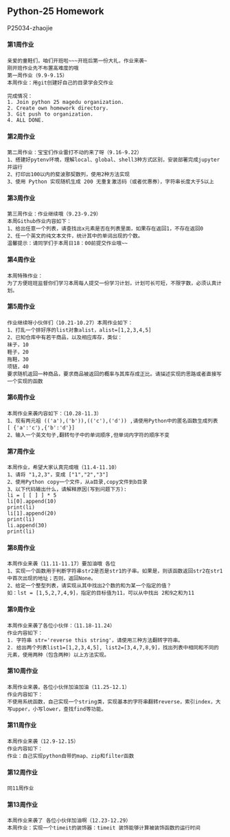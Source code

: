 ## Python-25 Homework

P25034-zhaojie

#### 第1周作业

```
亲爱的童鞋们，咱们开班啦~~~开班后第一份大礼，作业来袭~
刚开班作业先不布置高难度的哦
第一周作业（9.9-9.15）
本周作业：用git创建好自己的目录学会交作业

完成情况：
1. Join python 25 magedu organization.
2. Create own homework directory.
3. Git push to organization.
4. ALL DONE.
```

#### 第2周作业

```
第二周作业：宝宝们作业雷打不动的来了呀（9.16-9.22）
1、搭建好pytenv环境，理解local、global、shell3种方式区别，安装部署完成jupyter并运行
2、打印出100以内的斐波那契数列，使用2种方法实现
3、使用 Python 实现随机生成 200 无重复激活码（或者优惠券），字符串长度大于5以上
```

#### 第3周作业

```
第三周作业：作业继续哦（9.23-9.29）
本周Github作业内容如下：
1、给出任意一个列表，请查找出x元素是否在列表里面，如果存在返回1，不存在返回0
2、任一个英文的纯文本文件，统计其中的单词出现的个数。
温馨提示：请同学们于本周日18：00前提交作业哦~~
```

#### 第4周作业

```
本周特殊作业：
为了方便班班监督你们学习本周每人提交一份学习计划，计划可长可短，不限字数，必须认真计划。
```

#### 第5周作业

```
作业继续呀小伙伴们（10.21-10.27）本周作业如下：
1、打乱一个排好序的list对象alist，alist=[1,2,3,4,5]
2、已知仓库中有若干商品，以及相应库存，类似：
袜子，10
鞋子，20
拖鞋，30
项链，40
要求随机返回一种商品，要求商品被返回的概率与其库存成正比。请描述实现的思路或者直接写一个实现的函数
```

#### 第6周作业

```
本周作业来袭内容如下：（10.28-11.3）
1、现有两元祖 (('a'),('b')),(('c'),('d')) ,请使用Python中的匿名函数生成列表 [ {'a':'c'｝,{'b':'d'}]
2、输入一个英文句子,翻转句子中的单词顺序,但单词内字符的顺序不变 
```

#### 第7周作业

```
本周作业，希望大家认真完成哦（11.4-11.10）
1、请将 "1,2,3"，变成 ["1","2","3"]
2、使用Python copy一个文件，从a目录,copy文件到b目录
3、以下代码输出什么，请解释原因(写到问题下方):
li = [ [ ] ] * 5
li[0].append(10)
print(li)
li[1].append(20)
print(li)
li.append(30)
print(li) 
```

#### 第8周作业

```
本周作业来袭（11.11-11.17）要加油哦 各位
1、实现一个函数用于判断字符串str2是否是str1的子串。如果是，则该函数返回str2在str1中首次出现的地址；否则，返回None。
2、给定一个整型列表，请实现从其中找出2个数的和为某一个指定的值？
如：lst = [1,5,2,7,4,9]，指定的目标值为11，可以从中找出 2和9之和为11
```

#### 第9周作业

```
本周作业来袭了各位小伙伴：（11.18-11.24）
作业内容如下：
1. 字符串 str='reverse this string'，请使用三种方法翻转字符串。
2. 给出两个列表list1=[1,2,3,4,5], list2=[3,4,7,8,9]，找出列表中相同和不同的元素，使用两种（包含两种）以上方法实现。
```

#### 第10周作业

```
本周作业来袭，各位小伙伴加油加油（11.25-12.1）
作业内容如下：
不使用系统函数，自己实现一个string类，实现基本的字符串翻转reverse，索引index，大写upper，小写lower，查找find等功能。
```

#### 第11周作业

```
本周作业来袭（12.9-12.15）
作业内容如下：
作业：自己实现python自带的map、zip和filter函数
```

#### 第12周作业

```
同11周作业
```

#### 第13周作业

```
本周作业来袭了 各位小伙伴加油啊（12.23-12.29）
本周作业：实现一个timeit的装饰器：timeit 装饰能够计算被装饰函数的运行时间
```
